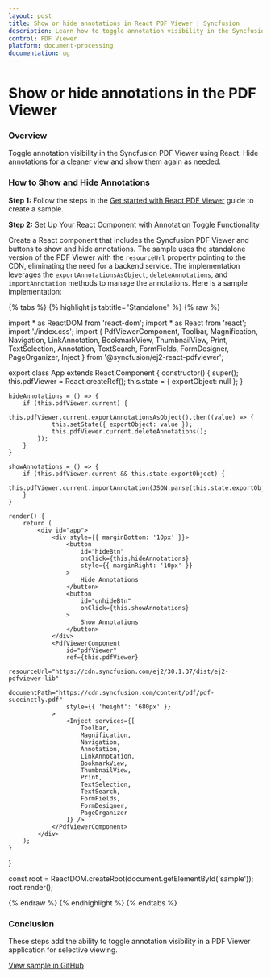 ```yaml
---
layout: post
title: Show or hide annotations in React PDF Viewer | Syncfusion
description: Learn how to toggle annotation visibility in the Syncfusion React PDF Viewer by exporting and importing annotations.
control: PDF Viewer
platform: document-processing
documentation: ug
---
```


# Show or hide annotations in the PDF Viewer

### Overview

Toggle annotation visibility in the Syncfusion PDF Viewer using React. Hide annotations for a cleaner view and show them again as needed.

### How to Show and Hide Annotations

**Step 1:** Follow the steps in the [Get started with React PDF Viewer](https://help.syncfusion.com/document-processing/pdf/pdf-viewer/react/getting-started) guide to create a sample.

**Step 2:** Set Up Your React Component with Annotation Toggle Functionality

Create a React component that includes the Syncfusion PDF Viewer and buttons to show and hide annotations. The sample uses the standalone version of the PDF Viewer with the `resourceUrl` property pointing to the CDN, eliminating the need for a backend service. The implementation leverages the `exportAnnotationsAsObject`, `deleteAnnotations`, and `importAnnotation` methods to manage the annotations. Here is a sample implementation:

{% tabs %}
{% highlight js tabtitle="Standalone" %}
{% raw %}

import * as ReactDOM from 'react-dom';
import * as React from 'react';
import './index.css';
import {
    PdfViewerComponent,
    Toolbar,
    Magnification,
    Navigation,
    LinkAnnotation,
    BookmarkView,
    ThumbnailView,
    Print,
    TextSelection,
    Annotation,
    TextSearch,
    FormFields,
    FormDesigner,
    PageOrganizer,
    Inject
} from '@syncfusion/ej2-react-pdfviewer';

export class App extends React.Component {
    constructor() {
        super();
        this.pdfViewer = React.createRef();
        this.state = {
            exportObject: null
        };
    }

    hideAnnotations = () => {
        if (this.pdfViewer.current) {
            this.pdfViewer.current.exportAnnotationsAsObject().then((value) => {
                this.setState({ exportObject: value });
                this.pdfViewer.current.deleteAnnotations();
            });
        }
    }

    showAnnotations = () => {
        if (this.pdfViewer.current && this.state.exportObject) {
            this.pdfViewer.current.importAnnotation(JSON.parse(this.state.exportObject));
        }
    }

    render() {
        return (
            <div id="app">
                <div style={{ marginBottom: '10px' }}>
                    <button
                        id="hideBtn"
                        onClick={this.hideAnnotations}
                        style={{ marginRight: '10px' }}
                    >
                        Hide Annotations
                    </button>
                    <button
                        id="unhideBtn"
                        onClick={this.showAnnotations}
                    >
                        Show Annotations
                    </button>
                </div>
                <PdfViewerComponent
                    id="pdfViewer"
                    ref={this.pdfViewer}
                    resourceUrl="https://cdn.syncfusion.com/ej2/30.1.37/dist/ej2-pdfviewer-lib"
                    documentPath="https://cdn.syncfusion.com/content/pdf/pdf-succinctly.pdf"
                    style={{ 'height': '680px' }}
                >
                    <Inject services={[
                        Toolbar,
                        Magnification,
                        Navigation,
                        Annotation,
                        LinkAnnotation,
                        BookmarkView,
                        ThumbnailView,
                        Print,
                        TextSelection,
                        TextSearch,
                        FormFields,
                        FormDesigner,
                        PageOrganizer
                    ]} />
                </PdfViewerComponent>
            </div>
        );
    }
}

const root = ReactDOM.createRoot(document.getElementById('sample'));
root.render(<App />);

{% endraw %}
{% endhighlight %}
{% endtabs %}

### Conclusion

These steps add the ability to toggle annotation visibility in a PDF Viewer application for selective viewing.

[View sample in GitHub](https://github.com/SyncfusionExamples/react-pdf-viewer-examples/tree/master/How%20to)